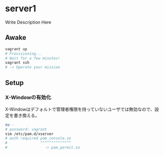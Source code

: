 # server1

Write Description Here

## Awake

```sh
vagrant up
# Provisioning...
# Wait for a few minutes!
vagrant ssh
# -> Operate your mission
```

## Setup

### X-Windowの有効化

X-Windowはデフォルトで管理者権限を持っていないユーザでは無効なので、設定を書き換える。

```sh
su -
# password: vagrant
vim /etc/pam.d/xserver
# auth required pam_console.so
#               ^^^^^^^^^^^^^^
#                 -> pam_permit.so
```

